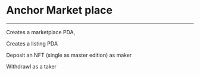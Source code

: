 # Anchor Market place

---

Creates a marketplace PDA,

Creates a listing PDA

Deposit an NFT (single as master edition) as maker

Withdrawl as a taker
